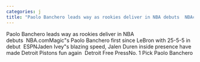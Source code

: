 ```yaml
---
categories: j
title: "Paolo Banchero leads way as rookies deliver in NBA debuts  NBAcom"
---
```

Paolo Banchero leads way as rookies deliver in NBA debuts&nbsp;&nbsp;NBA.comMagic"s Paolo Banchero first since LeBron with 25-5-5 in debut&nbsp;&nbsp;ESPNJaden Ivey"s blazing speed, Jalen Duren inside presence have made Detroit Pistons fun again&nbsp;&nbsp;Detroit Free PressNo. 1 Pick Paolo Banchero